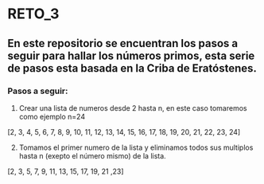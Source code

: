 # RETO_3
## En este repositorio se encuentran los pasos a seguir para hallar los números primos, esta serie de pasos esta basada en la Criba de Eratóstenes.
### Pasos a seguir:
1. Crear una lista de numeros desde 2 hasta n, en este caso tomaremos como ejemplo n=24 

[2, 3, 4, 5, 6, 7, 8, 9, 10, 11, 12, 13, 14, 15, 16, 17, 18, 19, 20, 21, 22, 23, 24]

2. Tomamos el primer numero de la lista y eliminamos todos sus multiplos hasta n (exepto el número mismo) de la lista.

 [2, 3, 5, 7, 9, 11, 13, 15, 17, 19, 21 ,23]

 

